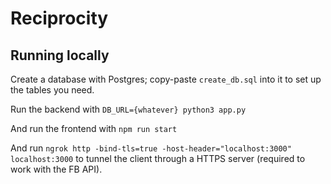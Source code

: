 # Reciprocity

## Running locally

Create a database with Postgres; copy-paste `create_db.sql` into it to set up the tables you need.

Run the backend with
`DB_URL={whatever} python3 app.py`

And run the frontend with `npm run start`

And run `ngrok http -bind-tls=true -host-header="localhost:3000" localhost:3000` to tunnel the client through a HTTPS server (required to work with the FB API).

